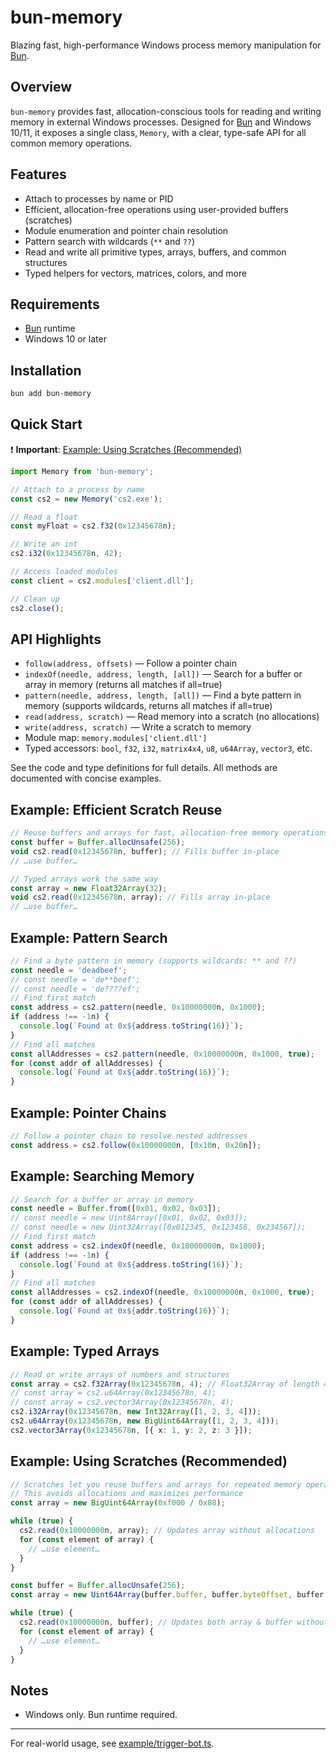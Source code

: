 # bun-memory

Blazing fast, high-performance Windows process memory manipulation for [Bun](https://bun.sh/).

## Overview

`bun-memory` provides fast, allocation-conscious tools for reading and writing memory in external Windows processes. Designed for [Bun](https://bun.sh/) and Windows 10/11, it exposes a single class, `Memory`, with a clear, type-safe API for all common memory operations.

## Features

- Attach to processes by name or PID
- Efficient, allocation-free operations using user-provided buffers (scratches)
- Module enumeration and pointer chain resolution
- Pattern search with wildcards (`**` and `??`)
- Read and write all primitive types, arrays, buffers, and common structures
- Typed helpers for vectors, matrices, colors, and more

## Requirements

- [Bun](https://bun.sh/) runtime
- Windows 10 or later

## Installation

```sh
bun add bun-memory
```

## Quick Start

❗ **Important**: [Example: Using Scratches (Recommended)](#example-using-scratches-recommended)

```ts
import Memory from 'bun-memory';

// Attach to a process by name
const cs2 = new Memory('cs2.exe');

// Read a float
const myFloat = cs2.f32(0x12345678n);

// Write an int
cs2.i32(0x12345678n, 42);

// Access loaded modules
const client = cs2.modules['client.dll'];

// Clean up
cs2.close();
```

## API Highlights

- `follow(address, offsets)` — Follow a pointer chain
- `indexOf(needle, address, length, [all])` — Search for a buffer or array in memory (returns all matches if all=true)
- `pattern(needle, address, length, [all])` — Find a byte pattern in memory (supports wildcards, returns all matches if all=true)
- `read(address, scratch)` — Read memory into a scratch (no allocations)
- `write(address, scratch)` — Write a scratch to memory
- Module map: `memory.modules['client.dll']`
- Typed accessors: `bool`, `f32`, `i32`, `matrix4x4`, `u8`, `u64Array`, `vector3`, etc.

See the code and type definitions for full details. All methods are documented with concise examples.

## Example: Efficient Scratch Reuse

```ts
// Reuse buffers and arrays for fast, allocation-free memory operations
const buffer = Buffer.allocUnsafe(256);
void cs2.read(0x12345678n, buffer); // Fills buffer in-place
// …use buffer…
```

```ts
// Typed arrays work the same way
const array = new Float32Array(32);
void cs2.read(0x12345678n, array); // Fills array in-place
// …use buffer…
```

## Example: Pattern Search

```ts
// Find a byte pattern in memory (supports wildcards: ** and ??)
const needle = 'deadbeef';
// const needle = 'de**beef';
// const needle = 'de????ef';
// Find first match
const address = cs2.pattern(needle, 0x10000000n, 0x1000);
if (address !== -1n) {
  console.log(`Found at 0x${address.toString(16)}`);
}
// Find all matches
const allAddresses = cs2.pattern(needle, 0x10000000n, 0x1000, true);
for (const addr of allAddresses) {
  console.log(`Found at 0x${addr.toString(16)}`);
}
```

## Example: Pointer Chains

```ts
// Follow a pointer chain to resolve nested addresses
const address = cs2.follow(0x10000000n, [0x10n, 0x20n]);
```

## Example: Searching Memory

```ts
// Search for a buffer or array in memory
const needle = Buffer.from([0x01, 0x02, 0x03]);
// const needle = new Uint8Array([0x01, 0x02, 0x03]);
// const needle = new Uint32Array([0x012345, 0x123456, 0x234567]);
// Find first match
const address = cs2.indexOf(needle, 0x10000000n, 0x1000);
if (address !== -1n) {
  console.log(`Found at 0x${address.toString(16)}`);
}
// Find all matches
const allAddresses = cs2.indexOf(needle, 0x10000000n, 0x1000, true);
for (const addr of allAddresses) {
  console.log(`Found at 0x${addr.toString(16)}`);
}
```

## Example: Typed Arrays

```ts
// Read or write arrays of numbers and structures
const array = cs2.f32Array(0x12345678n, 4); // Float32Array of length 4
// const array = cs2.u64Array(0x12345678n, 4);
// const array = cs2.vector3Array(0x12345678n, 4);
cs2.i32Array(0x12345678n, new Int32Array([1, 2, 3, 4]));
cs2.u64Array(0x12345678n, new BigUint64Array([1, 2, 3, 4]));
cs2.vector3Array(0x12345678n, [{ x: 1, y: 2, z: 3 }]);
```

## Example: Using Scratches (Recommended)

```ts
// Scratches let you reuse buffers and arrays for repeated memory operations
// This avoids allocations and maximizes performance
const array = new BigUint64Array(0xf000 / 0x08);

while (true) {
  cs2.read(0x10000000n, array); // Updates array without allocations
  for (const element of array) {
    // …use element…
  }
}
```

```ts
const buffer = Buffer.allocUnsafe(256);
const array = new Uint64Array(buffer.buffer, buffer.byteOffset, buffer.byteLength / 8);

while (true) {
  cs2.read(0x10000000n, buffer); // Updates both array & buffer without allocations
  for (const element of array) {
    // …use element…
  }
}
```

## Notes

- Windows only. Bun runtime required.

---

For real-world usage, see [example/trigger-bot.ts](example/trigger-bot.ts).
